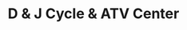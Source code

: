 ---
title: "D & J Cycle & ATV Center"
url: /clayton/d-and-j-cycle-and-atv-center/
shop: motorcycle
---